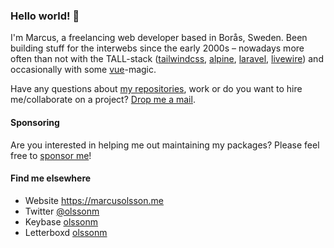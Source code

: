 ### Hello world! 👋

I'm Marcus, a freelancing web developer based in Borås, Sweden. Been building stuff for the interwebs since the early 2000s – nowadays more often than not with the TALL-stack ([tailwindcss](https://github.com/tailwindlabs/tailwindcss), [alpine](https://github.com/alpinejs/alpine), [laravel](https://github.com/laravel/laravel), [livewire](https://github.com/livewire/livewire)) and occasionally with some [vue](https://github.com/vuejs/vue)-magic.

Have any questions about [my repositories](https://github.com/olssonm?tab=repositories&q=&type=source&language=&sort=), work or do you want to hire me/collaborate on a project? [Drop me a mail](https://marcusolsson.me/kontakta-marcus-olsson).  

#### Sponsoring
Are you interested in helping me out maintaining my packages? Please feel free to [sponsor me](https://github.com/sponsors/olssonm)!

#### Find me elsewhere
- Website https://marcusolsson.me
- Twitter [@olssonm](https://twitter.com/olssonm)
- Keybase [olssonm](https://keybase.io/olssonm)
- Letterboxd [olssonm](https://letterboxd.com/olssonm/)
